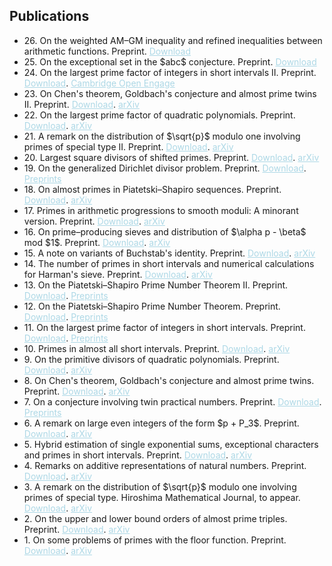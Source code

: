 <style>
  a {
    color: lightblue;
  }
</style>

## Publications

<ul style="margin:0 0 5px;">
  <li>26. On the weighted AM–GM inequality and refined inequalities between arithmetic functions. Preprint. <a href="http://runbolicarey.com/assets/downloads/On_the_weighted_AM__GM_inequality_and_refined_inequalities_between_arithmetic_functions.pdf"><span>Download</span></a>  
  <li>25. On the exceptional set in the $abc$ conjecture. Preprint. <a href="http://runbolicarey.com/assets/downloads/On_the_exceptional_set_in_the_abc_conjecture.pdf"><span>Download</span></a>  
  <li>24. On the largest prime factor of integers in short intervals II. Preprint. <a href="http://runbolicarey.com/assets/downloads/On_the_largest_prime_factor_of_integers_in_short_intervals_II.pdf"><span>Download</span></a>. <a href="https://doi.org/10.33774/coe-2025-xnbjq"><span>Cambridge Open Engage</span></a></li>  
  <li>23. On Chen's theorem, Goldbach's conjecture and almost prime twins II. Preprint. <a href="http://runbolicarey.com/assets/downloads/On_Chen_s_theorem__Goldbach_s_conjecture_and_almost_prime_twins_II.pdf"><span>Download</span></a>. <a href="https://arxiv.org/abs/2405.05727v4"><span>arXiv</span></a></li>  
  <li>22. On the largest prime factor of quadratic polynomials. Preprint. <a href="http://runbolicarey.com/assets/downloads/On_the_largest_prime_factor_of_quadratic_polynomials.pdf"><span>Download</span></a>. <a href="https://arxiv.org/abs/2406.07575v2"><span>arXiv</span></a></li>  
  <li>21. A remark on the distribution of $\sqrt{p}$ modulo one involving primes of special type II. Preprint. <a href="http://runbolicarey.com/assets/downloads/A_remark_on_the_distribution_of__p_modulo_one_involving_primes_of_special_type_II.pdf"><span>Download</span></a>. <a href="https://arxiv.org/abs/2401.01351v2"><span>arXiv</span></a></li>  
  <li>20. Largest square divisors of shifted primes. Preprint. <a href="http://runbolicarey.com/assets/downloads/Largest_square_divisors_of_shifted_primes.pdf"><span>Download</span></a>. <a href="https://arxiv.org/abs/2505.23779v1"><span>arXiv</span></a></li>  
  <li>19. On the generalized Dirichlet divisor problem. Preprint. <a href="http://runbolicarey.com/assets/downloads/On_the_generalized_Dirichlet_divisor_problem.pdf"><span>Download</span></a>. <a href="https://www.preprints.org/manuscript/202505.1432/v1"><span>Preprints</span></a></li>  
  <li>18. On almost primes in Piatetski–Shapiro sequences. Preprint. <a href="http://runbolicarey.com/assets/downloads/On_almost_primes_in_Piatetski__Shapiro_sequences.pdf"><span>Download</span></a>. <a href="https://arxiv.org/abs/2505.09634"><span>arXiv</span></a></li>  
  <li>17. Primes in arithmetic progressions to smooth moduli: A minorant version. Preprint. <a href="http://runbolicarey.com/assets/downloads/Primes_in_arithmetic_progressions_to_smooth_moduli.pdf"><span>Download</span></a>. <a href="https://arxiv.org/abs/2505.09629v1"><span>arXiv</span></a></li>  
  <li>16. On prime–producing sieves and distribution of $\alpha p - \beta$ mod $1$. Preprint. <a href="http://runbolicarey.com/assets/downloads/On_prime__producing_sieves_and_distribution_of_ap_b_mod_1.pdf"><span>Download</span></a>. <a href="https://arxiv.org/abs/2504.13195v2"><span>arXiv</span></a></li>  
  <li>15. A note on variants of Buchstab's identity. Preprint. <a href="http://runbolicarey.com/assets/downloads/A_note_on_variants_of_Buchstab_s_identity.pdf"><span>Download</span></a>. <a href="https://arxiv.org/abs/2504.07974v1"><span>arXiv</span></a></li>
  <li>14. The number of primes in short intervals and numerical calculations for Harman's sieve. Preprint. <a href="http://runbolicarey.com/assets/downloads/The_number_of_primes_in_short_intervals_and_numerical_calculations_for_Harman_s_sieve.pdf"><span>Download</span></a>. <a href="https://arxiv.org/abs/2308.04458v6"><span>arXiv</span></a></li>
  <li>13. On the Piatetski–Shapiro Prime Number Theorem II. Preprint. <a href="http://runbolicarey.com/assets/downloads/On_the_Piatetski_Shapiro_prime_number_theorem_II.pdf"><span>Download</span></a>. <a href="https://www.preprints.org/manuscript/202504.1165/v1"><span>Preprints</span></a></li>
  <li>12. On the Piatetski–Shapiro Prime Number Theorem. Preprint. <a href="http://runbolicarey.com/assets/downloads/On_the_Piatetski_Shapiro_prime_number_theorem.pdf"><span>Download</span></a>. <a href="https://www.preprints.org/manuscript/202504.1190/v1"><span>Preprints</span></a></li>
  <li>11. On the largest prime factor of integers in short intervals. Preprint. <a href="http://runbolicarey.com/assets/downloads/On_the_largest_prime_factor_of_integers_in_short_intervals.pdf"><span>Download</span></a>. <a href="https://www.preprints.org/manuscript/202504.1212/v1"><span>Preprints</span></a></li>
  <li>10. Primes in almost all short intervals. Preprint. <a href="http://runbolicarey.com/assets/downloads/Primes_in_almost_all_short_intervals.pdf"><span>Download</span></a>. <a href="https://arxiv.org/abs/2407.05651v5"><span>arXiv</span></a></li>
  <li>9. On the primitive divisors of quadratic polynomials. Preprint. <a href="http://runbolicarey.com/assets/downloads/On_the_primitive_divisors_of_quadratic_polynomials.pdf"><span>Download</span></a>. <a href="https://arxiv.org/abs/2406.07575v1"><span>arXiv</span></a></li>
  <li>8. On Chen's theorem, Goldbach's conjecture and almost prime twins. Preprint. <a href="http://runbolicarey.com/assets/downloads/On_Chen_s_theorem__Goldbach_s_conjecture_and_almost_prime_twins.pdf"><span>Download</span></a>. <a href="https://arxiv.org/abs/2405.05727v3"><span>arXiv</span></a></li>
  <li>7. On a conjecture involving twin practical numbers. Preprint. <a href="http://runbolicarey.com/assets/downloads/On_a_conjecture_involving_twin_practical_numbers.pdf"><span>Download</span></a>. <a href="https://www.preprints.org/manuscript/202504.1211/v1"><span>Preprints</span></a></li>
  <li>6. A remark on large even integers of the form $p + P_3$. Preprint. <a href="http://runbolicarey.com/assets/downloads/A_remark_on_large_even_integers_of_the_form_p_P3.pdf"><span>Download</span></a>. <a href="https://arxiv.org/abs/2403.09691v1"><span>arXiv</span></a></li>
  <li>5. Hybrid estimation of single exponential sums, exceptional characters and primes in short intervals. Preprint. <a href="http://runbolicarey.com/assets/downloads/Hybrid_estimation_of_exponential_sums__exceptional_characters_and_primes_in_short_intervals.pdf"><span>Download</span></a>. <a href="https://arxiv.org/abs/2401.11139v3"><span>arXiv</span></a></li>
  <li>4. Remarks on additive representations of natural numbers. Preprint. <a href="http://runbolicarey.com/assets/downloads/Remarks_on_additive_representations_of_natural_numbers__0_9409___8pt_.pdf"><span>Download</span></a>. <a href="https://arxiv.org/abs/2309.03218v6"><span>arXiv</span></a></li>
  <li>3. A remark on the distribution of $\sqrt{p}$ modulo one involving primes of special type. Hiroshima Mathematical Journal, to appear. <a href="http://runbolicarey.com/assets/downloads/A_remark_on_the_distribution_of__p_modulo_one_involving_primes_of_special_type.pdf"><span>Download</span></a>. <a href="https://arxiv.org/abs/2401.01351v1"><span>arXiv</span></a></li>
  <li>2. On the upper and lower bound orders of almost prime triples. Preprint. <a href="http://runbolicarey.com/assets/downloads/On_the_upper_and_lower_bound_orders_of_almost_prime_triples.pdf"><span>Download</span></a>. <a href="https://arxiv.org/abs/2401.01348v1"><span>arXiv</span></a></li>
  <li>1. On some problems of primes with the floor function. Preprint. <a href="http://runbolicarey.com/assets/downloads/On_some_problems_of_primes_involving_the_floor_function.pdf"><span>Download</span></a>. <a href="https://arxiv.org/abs/2308.16301v1"><span>arXiv</span></a></li>  
  
</ul>
